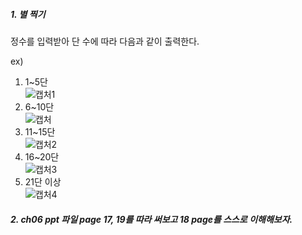 ##### 1. 별 찍기
정수를 입력받아 단 수에 따라 다음과 같이 출력한다.

ex)
1) 1~5단
<br/>![캡처1](https://user-images.githubusercontent.com/81066580/166163887-81f9e725-fcb8-48e1-ac62-d0575cee6ebe.PNG)
2) 6~10단
<br/>![캡처](https://user-images.githubusercontent.com/81066580/166163893-ddab6d34-e8bc-4a41-beab-d8d18109b9af.PNG)
3) 11~15단
<br/>![캡처2](https://user-images.githubusercontent.com/81066580/166163898-44ec5408-baab-4690-b4b8-37a708886ed1.PNG)
4) 16~20단
<br/>![캡처3](https://user-images.githubusercontent.com/81066580/166163901-8e49ba34-4247-44da-bc85-5cb68fc53aa5.PNG)
5) 21단 이상
<br/>![캡처4](https://user-images.githubusercontent.com/81066580/166163904-a3bda8c1-3bf0-4f2a-9f25-e747a30b67c9.PNG)


##### 2. ch06 ppt 파일 page 17, 19를 따라 써보고 18 page를 스스로 이해해보자.

